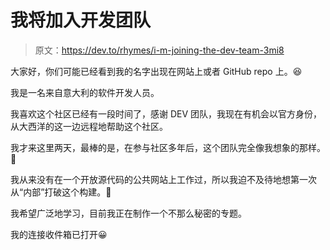 # 我将加入开发团队

> 原文：<https://dev.to/rhymes/i-m-joining-the-dev-team-3mi8>

大家好，你们可能已经看到我的名字出现在网站上或者 GitHub repo 上。😆

我是一名来自意大利的软件开发人员。

我喜欢这个社区已经有一段时间了，感谢 DEV 团队，我现在有机会以官方身份，从大西洋的这一边远程地帮助这个社区。

我才来这里两天，最棒的是，在参与社区多年后，这个团队完全像我想象的那样。💙

我从来没有在一个开放源代码的公共网站上工作过，所以我迫不及待地想第一次从“内部”打破这个构建。😬

我希望广泛地学习，目前我正在制作一个不那么秘密的专题。

我的连接收件箱已打开😀
